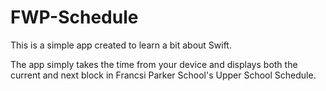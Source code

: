 # FWP-Schedule

This is a simple app created to learn a bit about Swift. 

The app simply takes the time from your device and displays both the current and next block in Francsi Parker School's Upper School Schedule. 
